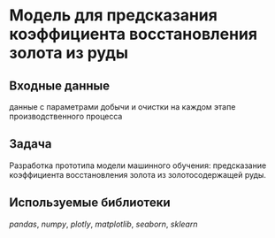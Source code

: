 # Модель для предсказания коэффициента восстановления золота из руды

## Входные данные  
данные с параметрами добычи и очистки на каждом этапе производственного процесса

## Задача
Разработка прототипа модели машинного обучения: предсказание коэффициента восстановления золота из золотосодержащей руды. 

## Используемые библиотеки
*pandas*, *numpy*, *plotly*, *matplotlib*, *seaborn*, *sklearn*
